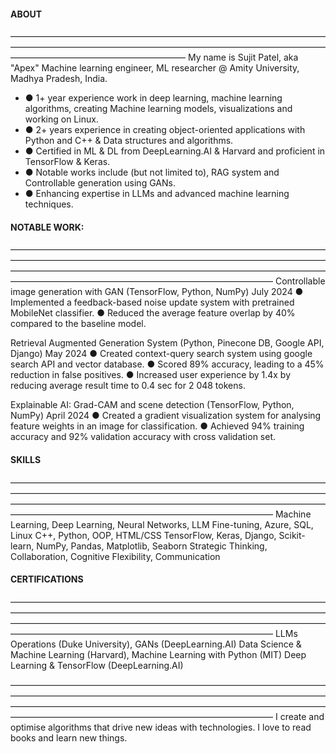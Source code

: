 #### ABOUT
————————————————————————————————————————————————————————————————————————————————————————————
My name is Sujit Patel, aka "Apex"
Machine learning engineer, ML researcher @ Amity University, Madhya Pradesh, India.
  - ● 1+ year experience work in deep learning, machine learning algorithms, creating Machine learning models, visualizations and working on Linux.
  - ● 2+ years experience in creating object-oriented applications with Python and C++ & Data structures and algorithms.
  - ● Certified in ML & DL from DeepLearning.AI & Harvard and proficient in TensorFlow & Keras.
  - ● Notable works include (but not limited to), RAG system and Controllable generation using GANs.
  - ● Enhancing expertise in LLMs and advanced machine learning techniques.

#### NOTABLE WORK:
——————————————————————————————————————————————————————————————————————————————————————————————————————————————————————————————————————————
Controllable image generation with GAN (TensorFlow, Python, NumPy) July 2024
● Implemented a feedback-based noise update system with pretrained MobileNet classifier.
● Reduced the average feature overlap by 40% compared to the baseline model.

Retrieval Augmented Generation System (Python, Pinecone DB, Google API, Django) May 2024
● Created context-query search system using google search API and vector database.
● Scored 89% accuracy, leading to a 45% reduction in false positives.
● Increased user experience by 1.4x by reducing average result time to 0.4 sec for 2 048 tokens.

Explainable AI: Grad-CAM and scene detection (TensorFlow, Python, NumPy) April 2024
● Created a gradient visualization system for analysing feature weights in an image for classification.
● Achieved 94% training accuracy and 92% validation accuracy with cross validation set.

#### SKILLS
——————————————————————————————————————————————————————————————————————————————————————————————————————————————————————————————————————————
Machine Learning, Deep Learning, Neural Networks, LLM Fine-tuning, Azure, SQL, Linux
C++, Python, OOP, HTML/CSS
TensorFlow, Keras, Django, Scikit-learn, NumPy, Pandas, Matplotlib, Seaborn
Strategic Thinking, Collaboration, Cognitive Flexibility, Communication

#### CERTIFICATIONS
——————————————————————————————————————————————————————————————————————————————————————————————————————————————————————————————————————————
LLMs Operations (Duke University), GANs (DeepLearning.AI)
Data Science & Machine Learning (Harvard), Machine Learning with Python (MIT)
Deep Learning & TensorFlow (DeepLearning.AI)

——————————————————————————————————————————————————————————————————————————————————————————————————————————————————————————————————————————
I create and optimise algorithms that drive new ideas with technologies.
I love to read books and learn new things.
